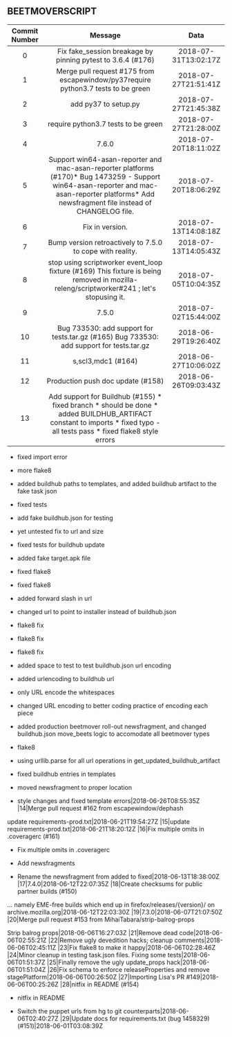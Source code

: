 ## BEETMOVERSCRIPT

| Commit Number | Message | Data | 
|:---:|:----------------------------------:|:----:| 
|0|Fix fake_session breakage by pinning pytest to 3.6.4 (#176)|2018-07-31T13:02:17Z
|1|Merge pull request #175 from escapewindow/py37require python3.7 tests to be green|2018-07-27T21:51:41Z
|2|add py37 to setup.py|2018-07-27T21:45:38Z
|3|require python3.7 tests to be green|2018-07-27T21:28:00Z
|4|7.6.0|2018-07-20T18:11:02Z
|5|Support win64-asan-reporter and mac-asan-reporter platforms (#170)* Bug 1473259 - Support win64-asan-reporter and mac-asan-reporter platforms* Add newsfragment file instead of CHANGELOG file.|2018-07-20T18:06:29Z
|6|Fix in version.|2018-07-13T14:08:18Z
|7|Bump version retroactively to 7.5.0 to cope with reality.|2018-07-13T14:05:43Z
|8|stop using scriptworker event_loop fixture (#169) This fixture is being removed in mozilla-releng/scriptworker#241 ; let's stopusing it.|2018-07-05T10:04:35Z
|9|7.5.0|2018-07-02T15:44:00Z
|10|Bug 733530: add support for tests.tar.gz (#165) Bug 733530: add support for tests.tar.gz|2018-06-29T19:26:40Z
|11|s,scl3,mdc1 (#164)|2018-06-27T10:06:02Z
|12|Production push doc update (#158)|2018-06-26T09:03:43Z
|13|Add support for Buildhub (#155) * fixed branch * should be done *  added BUILDHUB_ARTIFACT constant to imports * fixed typo - all tests pass * fixed flake8 style errors

* fixed import error

* more flake8

* added buildhub paths to templates, and added buildhub artifact to the fake task json

* fixed tests

* add fake buildhub.json for testing

* yet untested fix to url and size

* fixed tests for buildhub update

* added fake target.apk file

* fixed flake8

* fixed flake8

* added forward slash in url

* changed url to point to installer instead of buildhub.json

* flake8 fix

* flake8 fix

* flake8 fix

* added space to test to test buildhub.json url encoding

* added urlencoding to buildhub url

* only URL encode the whitespaces

* changed URL encoding to better coding practice of encoding each piece

* added production beetmover roll-out newsfragment, and changed buildhub.json move_beets logic to accomodate all beetmover types

* flake8

* using urllib.parse for all url operations in get_updated_buildhub_artifact

* fixed buildhub entries in templates

* moved newsfragment to proper location

* style changes and fixed template errors|2018-06-26T08:55:35Z
|14|Merge pull request #162 from escapewindow/dephash

update requirements-prod.txt|2018-06-21T19:54:27Z
|15|update requirements-prod.txt|2018-06-21T18:20:12Z
|16|Fix multiple omits in .coveragerc (#161)

* Fix multiple omits in .coveragerc

* Add newsfragments

* Rename the newsfragment from added to fixed|2018-06-13T18:38:00Z
|17|7.4.0|2018-06-12T22:07:35Z
|18|Create checksums for public partner builds (#150)

... namely EME-free builds which end up in firefox/releases/{version}/ on archive.mozilla.org|2018-06-12T22:03:30Z
|19|7.3.0|2018-06-07T21:07:50Z
|20|Merge pull request #153 from MihaiTabara/strip-balrog-props

Strip balrog props|2018-06-06T16:27:03Z
|21|Remove dead code|2018-06-06T02:55:21Z
|22|Remove ugly devedition hacks; cleanup comments|2018-06-06T02:45:11Z
|23|Fix flake8 to make it happy|2018-06-06T02:28:46Z
|24|Minor cleanup in testing task.json files. Fixing some tests|2018-06-06T01:51:37Z
|25|Finally remove the ugly update_props hack|2018-06-06T01:51:04Z
|26|Fix schema to enforce releaseProperties and remove stagePlatform|2018-06-06T00:26:50Z
|27|Importing Lisa's PR #149|2018-06-06T00:25:26Z
|28|nitfix in README (#154)

* nitfix in README

* Switch the puppet urls from hg to git counterparts|2018-06-06T02:40:27Z
|29|Update docs for requirements.txt (bug 1458329) (#151)|2018-06-01T03:08:39Z


